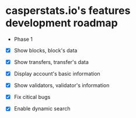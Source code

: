 # casperstats.io's features development roadmap

- Phase 1
- [x] Show blocks, block's data
- [x] Show transfers, transfer's data
- [X] Display account's basic information
- [x] Show validators, validator's information
- [X] Fix citical bugs
- [X] Enable dynamic search




